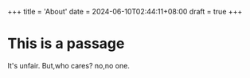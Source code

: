 +++
title = 'About'
date = 2024-06-10T02:44:11+08:00
draft = true
+++

# This is a passage

It's unfair.
But,who cares?
no,no one.

